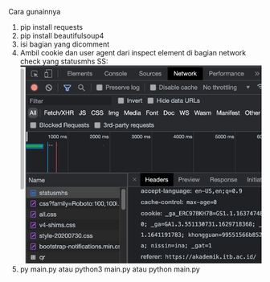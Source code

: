 Cara gunainnya
1. pip install requests
2. pip install beautifulsoup4
3. isi bagian yang dicomment
4. Ambil cookie dan user agent dari inspect element di bagian network check yang statusmhs
SS:
![plot](./ss.png)
5. py main.py atau python3 main.py atau python main.py